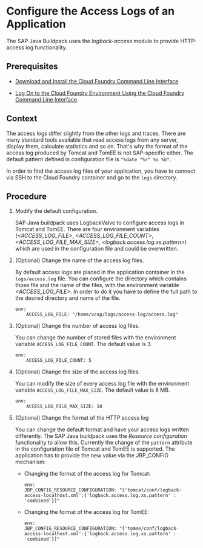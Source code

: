 <!-- loio64c1153a9f9f4122932f4adc87abb3da -->

# Configure the Access Logs of an Application

The SAP Java Buildpack uses the *logback-access* module to provide HTTP-access log functionality.



<a name="loio64c1153a9f9f4122932f4adc87abb3da__prereq_gw2_v5j_4kb"/>

## Prerequisites

-    [Download and Install the Cloud Foundry Command Line Interface](../50-administration-and-ops/Download_and_Install_the_Cloud_Foundry_Command_Line_Interface_4ef907a.md).

-   [Log On to the Cloud Foundry Environment Using the Cloud Foundry Command Line Interface](../50-administration-and-ops/Log_On_to_the_Cloud_Foundry_Environment_Using_the_Cloud_Foundry_Command_Line_Interface_7a37d66.md).




## Context

The access logs differ slightly from the other logs and traces. There are many standard tools available that read access logs from any server, display them, calculate statistics and so on. That's why the format of the access log produced by Tomcat and TomEE is not SAP-specific either. The default pattern defined in configuration file is `"%date "%r" %s %b"`.

In order to find the access log files of your application, you have to connect via SSH to the Cloud Foundry container and go to the `logs` directory.



## Procedure

1.  Modify the default configuration.

    SAP Java buildpack uses LogbackValve to configure access logs in Tomcat and TomEE. There are four environment variables \(*<ACCESS\_LOG\_FILE\>*, *<ACCESS\_LOG\_FILE\_COUNT\>*, *<ACCESS\_LOG\_FILE\_MAX\_SIZE\>*, *<logback.access.log.xs.pattern\>*\) which are used in the configuration file and could be overwritten.

2.  \(Optional\) Change the name of the access log files.

    By default access logs are placed in the application container in the `logs/access.log` file. You can configure the directory which contains those file and the name of the files, with the environment variable *<ACCESS\_LOG\_FILE\>*. In order to do it you have to define the full path to the desired directory and name of the file.

    ```
    env:
        ACCESS_LOG_FILE: "/home/vcap/logs/access-log/access.log"
    ```

3.  \(Optional\) Change the number of access log files.

    You can change the number of stored files with the environment variable `ACCESS_LOG_FILE_COUNT`. The default value is 3.

    ```
    env:
        ACCESS_LOG_FILE_COUNT: 5
    ```

4.  \(Optional\) Change the size of the access log files.

    You can modify the size of every access log file with the environment variable `ACCESS_LOG_FILE_MAX_SIZE`. The default value is 8 MB.

    ```
    env:
        ACCESS_LOG_FILE_MAX_SIZE: 10
    ```

5.  \(Optional\) Change the format of the HTTP access log

    You can change the default format and have your access logs written differently. The SAP Java buildpack uses the *Resource configuration* functionality to allow this. Currently the change of the `pattern` attribute in the configuration file of Tomcat and TomEE is supported. The application has to provide the new value via the JBP\_CONFIG mechanism:

    -   Changing the format of the access log for Tomcat:

        ```
        env:
        JBP_CONFIG_RESOURCE_CONFIGURATION: "['tomcat/conf/logback-access-localhost.xml':{'logback.access.log.xs.pattern' : 'combined'}]"
        ```

    -   Changing the format of the access log for TomEE:

        ```
        env:
        JBP_CONFIG_RESOURCE_CONFIGURATION: "['tomee/conf/logback-access-localhost.xml':{'logback.access.log.xs.pattern' : 'combined'}]"
        ```




